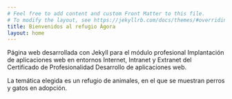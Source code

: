 ```yaml
---
# Feel free to add content and custom Front Matter to this file.
# To modify the layout, see https://jekyllrb.com/docs/themes/#overriding-theme-defaults
title: Bienvenidos al refugio Ágora
layout: home
---
```

Página web desarrollada con Jekyll para el módulo profesional Implantación de aplicaciones web en entornos Internet, Intranet y Extranet del Certificado de Profesionalidad Desarrollo de aplicaciones web.

La temática elegida es un refugio de animales, en el que se muestran perros y gatos en adopción.